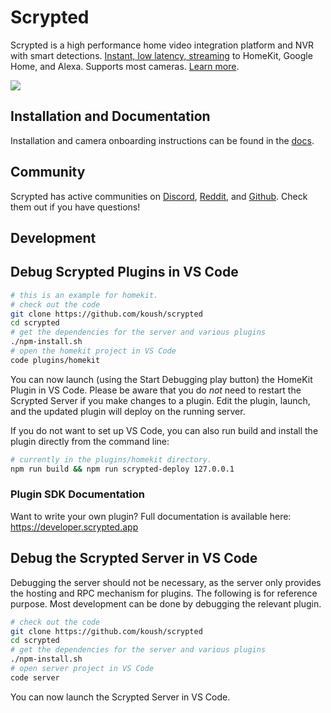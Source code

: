# Scrypted

Scrypted is a high performance home video integration platform and NVR with smart detections. [Instant, low latency, streaming](https://streamable.com/xbxn7z) to HomeKit, Google Home, and Alexa. Supports most cameras. [Learn more](https://docs.scrypted.app).

<img src="https://github.com/koush/scrypted/assets/73924/57e1d556-cd3d-4448-81f9-a6c51b6513de">

## Installation and Documentation

Installation and camera onboarding instructions can be found in the [docs](https://docs.scrypted.app).

## Community

Scrypted has active communities on [Discord](https://discord.gg/DcFzmBHYGq), [Reddit](https://reddit.com/r/scrypted), and [Github](https://github.com/koush/scrypted). Check them out if you have questions!

## Development

## Debug Scrypted Plugins in VS Code

```sh
# this is an example for homekit.
# check out the code
git clone https://github.com/koush/scrypted
cd scrypted
# get the dependencies for the server and various plugins
./npm-install.sh
# open the homekit project in VS Code
code plugins/homekit
```

You can now launch (using the Start Debugging play button) the HomeKit Plugin in VS Code. Please be aware that you do *not* need to restart the Scrypted Server if you make changes to a plugin. Edit the plugin, launch, and the updated plugin will deploy on the running server.

If you do not want to set up VS Code, you can also run build and install the plugin directly from the command line:

```sh
# currently in the plugins/homekit directory.
npm run build && npm run scrypted-deploy 127.0.0.1
```

### Plugin SDK Documentation

Want to write your own plugin? Full documentation is available here: https://developer.scrypted.app


## Debug the Scrypted Server in VS Code

Debugging the server should not be necessary, as the server only provides the hosting and RPC mechanism for plugins. The following is for reference purpose. Most development can be done by debugging the relevant plugin.

```sh
# check out the code
git clone https://github.com/koush/scrypted
cd scrypted
# get the dependencies for the server and various plugins
./npm-install.sh
# open server project in VS Code
code server
```

You can now launch the Scrypted Server in VS Code.
